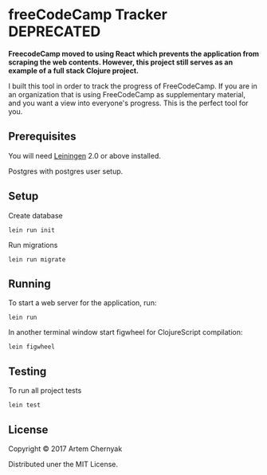 # freeCodeCamp Tracker DEPRECATED 

**FreecodeCamp moved to using React which prevents the application from scraping the web contents.  However, this project still serves as an example of a full stack Clojure project.**


I built this tool in order to track the progress of FreeCodeCamp. If you are in an organization
that is using FreeCodeCamp as supplementary material, and you want a view into everyone's progress.
This is the perfect tool for you.

## Prerequisites

You will need [Leiningen][1] 2.0 or above installed.

[1]: https://github.com/technomancy/leiningen

Postgres with postgres user setup.

## Setup

Create database

    lein run init

Run migrations

    lein run migrate

## Running

To start a web server for the application, run:

    lein run
    
In another terminal window start figwheel for ClojureScript compilation:

    lein figwheel
    
## Testing

To run all project tests

    lein test

## License

Copyright © 2017 Artem Chernyak

Distributed uner the MIT License.
